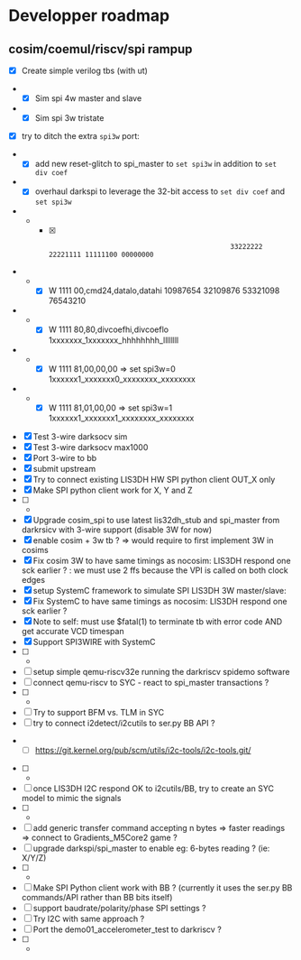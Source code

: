 # Developper roadmap

## cosim/coemul/riscv/spi rampup
- [X] Create simple verilog tbs (with ut)
- - [X] Sim spi 4w master and slave
- - [X] Sim spi 3w tristate
- [X] try to ditch the extra `spi3w` port:
- - [X] add new reset-glitch to spi_master to `set spi3w` in addition to `set div coef`
- - [X] overhaul darkspi to leverage the 32-bit access to `set div coef` and `set spi3w`
- - - [X]                                                  33222222 22221111 11111100 00000000
- - - [X] W 1111 00,cmd24,datalo,datahi                    10987654 32109876 53321098 76543210
- - - [X] W 1111 80,80,divcoefhi,divcoeflo                                1xxxxxxx_1xxxxxxx_hhhhhhhh_llllllll
- - - [X] W 1111 81,00,00,00                      => set spi3w=0  1xxxxxx1_xxxxxxx0_xxxxxxxx_xxxxxxxx
- - - [X] W 1111 81,01,00,00                      => set spi3w=1  1xxxxxx1_xxxxxxx1_xxxxxxxx_xxxxxxxx
- [X] Test 3-wire darksocv sim
- [X] Test 3-wire darksocv max1000
- [X] Port 3-wire to bb
- [X] submit upstream
- [X] Try to connect existing LIS3DH HW SPI python client OUT_X only
- [X] Make SPI python client work for X, Y and Z
- [ ] -
- [X] Upgrade cosim_spi to use latest lis32dh_stub and spi_master from darkrsicv with 3-wire support (disable 3W for now)
- [X] enable cosim + 3w tb ? => would require to first implement 3W in cosims
- [X] Fix cosim 3W to have same timings as nocosim: LIS3DH respond one sck earlier ? : we must use 2 ffs because the VPI is called on both clock edges
- [X] setup SystemC framework to simulate SPI LIS3DH 3W master/slave:
- [X] Fix SystemC to have same timings as nocosim: LIS3DH respond one sck earlier ?
- [X] Note to self: must use $fatal(1) to terminate tb with error code AND get accurate VCD timespan
- [X] Support SPI3WIRE with SystemC
- [ ] -
- [ ] setup simple qemu-riscv32e running the darkriscv spidemo software
- [ ] connect qemu-riscv to SYC - react to spi_master transactions ?
- [ ] -
- [ ] Try to support BFM vs. TLM in SYC
- [ ] try to connect i2detect/i2cutils to ser.py BB API ?
- - [ ] https://git.kernel.org/pub/scm/utils/i2c-tools/i2c-tools.git/
- [ ] -
- [ ] once LIS3DH I2C respond OK to i2cutils/BB, try to create an SYC model to mimic the signals
- [ ] -
- [ ] add generic transfer command accepting n bytes => faster readings => connect to Gradients_M5Core2 game ?
- [ ] upgrade darkspi/spi_master to enable eg: 6-bytes reading ? (ie: X/Y/Z)
- [ ] -
- [ ] Make SPI Python client work with BB ? (currently it uses the ser.py BB commands/API rather than BB bits itself)
- [ ] support baudrate/polarity/phase SPI settings ?
- [ ] Try I2C with same approach ?
- [ ] Port the demo01_accelerometer_test to darkriscv ?
- [ ] -
